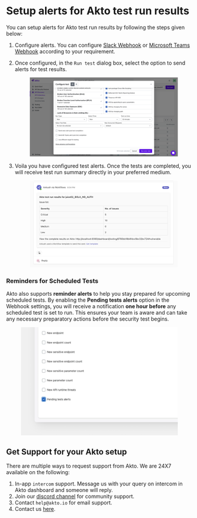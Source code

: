 # Setup alerts for Akto test run results

You can setup alerts for Akto test run results by following the steps given below:

1. Configure alerts. You can configure [Slack Webhook](slack-webhook.md) or [Microsoft Teams Webhook](microsoft-teams-webhook.md) according to your requirement.
2.  Once configured, in the `Run test` dialog box, select the option to send alerts for test results.

    <figure><img src="../.gitbook/assets/test-alerts-1.png" alt=""><figcaption></figcaption></figure>
3.  Voila you have configured test alerts. Once the tests are completed, you will receive test run summary directly in your preferred medium.

    <figure><img src="../.gitbook/assets/test-alerts-2.png" alt=""><figcaption></figcaption></figure>

### Reminders for Scheduled Tests

Akto also supports **reminder alerts** to help you stay prepared for upcoming scheduled tests. By enabling the **Pending tests alerts** option in the Webhook settings, you will receive a notification **one hour before** any scheduled test is set to run. This ensures your team is aware and can take any necessary preparatory actions before the security test begins.

<figure><img src="../.gitbook/assets/image (1).png" alt=""><figcaption></figcaption></figure>

## Get Support for your Akto setup

There are multiple ways to request support from Akto. We are 24X7 available on the following:

1. In-app `intercom` support. Message us with your query on intercom in Akto dashboard and someone will reply.
2. Join our [discord channel](https://www.akto.io/community) for community support.
3. Contact `help@akto.io` for email support.
4. Contact us [here](https://www.akto.io/contact-us).
